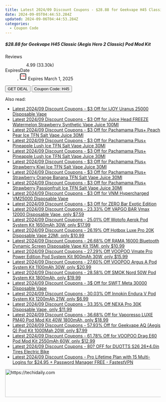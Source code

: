 ```yaml
---
title: Latest 2024/09 Discount Coupons - $28.88 for Geekvape H45 Classic (Aegis Hero 2 Classic) Pod Mod Kit
date: 2024-09-05T04:44:53.284Z
updated: 2024-09-06T04:44:53.284Z
categories:
  - Coupon Code
---
```



<div class="max-w-4xl mx-auto grid grid-cols-1 lg:max-w-5xl lg:gap-x-20 lg:grid-cols-2">
  <div class="relative p-3 col-start-1 row-start-1 flex flex-col-reverse rounded-lg bg-gradient-to-t from-black/75 via-black/0 sm:bg-none sm:row-start-2 sm:p-0 lg:row-start-1">
    <h5 class="mt-1 text-lg font-semibold text-white sm:text-slate-900 md:text-2xl dark:sm:text-white">$28.88 for Geekvape H45 Classic (Aegis Hero 2 Classic) Pod Mod Kit</h5>
  </div>
  
  <div class="col-start-1 col-end-3 row-start-1 grid gap-4 sm:mb-6 sm:grid-cols-4 lg:col-start-2 lg:row-span-6 lg:row-end-6 lg:mb-0 lg:gap-6">
    
  </div>
  <dl class="row-start-2 mt-4 flex items-center text-xs font-medium sm:row-start-3 sm:mt-1 md:mt-2.5 lg:row-start-2">
    <dt class="sr-only">Reviews</dt>
    <dd class="flex items-center text-indigo-600 dark:text-indigo-400">
      <svg width="24" height="24" fill="none" aria-hidden="true" class="mr-1 stroke-current dark:stroke-indigo-500">
        <path d="m12 5 2 5h5l-4 4 2.103 5L12 16l-5.103 3L9 14l-4-4h5l2-5Z" stroke-width="2" stroke-linecap="round" stroke-linejoin="round" />
      </svg>
      <span>4.99 <span class="font-normal text-slate-400">(33.30k)</span></span>
    </dd>
    <dt class="sr-only">ExpiresDate</dt>
    <dd class="flex items-center">
      <svg width="2" height="2" aria-hidden="true" fill="currentColor" class="mx-3 text-slate-300">
        <circle cx="1" cy="1" r="1" />
      </svg>
      <svg width="24" height="24" viewBox="0 0 24 24" fill="none" stroke="currentColor" stroke-width="2">
        <rect x="3" y="3" width="18" height="18" rx="2" fill="#fff" />
        <path d="M6 10L18 10" stroke="red" stroke-width="2" fill="none" />
        <path d="M10 6L10 18" stroke="#fff" stroke-width="2" fill="none" />
      </svg>
      Expires March 1, 2025    </dd>
  </dl>
  <div class="col-start-1 row-start-3 mt-4 self-center sm:col-start-2 sm:row-span-2 sm:row-start-2 sm:mt-0 lg:col-start-1 lg:row-start-3 lg:row-end-4 lg:mt-6">
    <button type="button" onClick="javascript:window.open(decodeURIComponent('https%3A%2F%2Fwww.shareasale.com%2Fu.cfm%3Fd%3D1088930%26m%3D59344%26u%3D4338022'), '_blank');void(0);" class="rounded-lg bg-red-600 px-3 py-2 text-sm font-medium leading-6 text-white">GET DEAL</button>
    <button type="button" onClick="javascript:window.open(decodeURIComponent('https%3A%2F%2Fwww.shareasale.com%2Fu.cfm%3Fd%3D1088930%26m%3D59344%26u%3D4338022'), '_blank');void(0);" class="border-dashed border-2 border-indigo-600 bg-green-100 text-sm leading-6 font-medium py-2 px-3 rounded-lg">Coupon Code: H45</button>
  </div>
  <p class="col-start-1 mt-4 text-sm leading-6 sm:col-span-2 lg:col-span-1 lg:row-start-4 lg:mt-6 dark:text-slate-400">
     
  </p>
</div>
<span class="atpl-alsoreadstyle">Also read:</span>
<div><ul>
<li><a href="https://coupons.techidaily.com/coupon-1123215-share-59344-sale/"><u>Latest 2024/09 Discount Coupons - $3 Off for IJOY Uranus 25000 Disposable Vape</u></a></li>
<li><a href="https://coupons.techidaily.com/coupon-1122239-share-59344-sale/"><u>Latest 2024/09 Discount Coupons - $3 Off for Juice Head FREEZE Watermelon Strawberry Synthetic Vape Juice 100Ml</u></a></li>
<li><a href="https://coupons.techidaily.com/coupon-1122237-share-59344-sale/"><u>Latest 2024/09 Discount Coupons - $3 Off for Pachamama Plus+ Peach Pear Ice TFN Salt Vape Juice 30Ml</u></a></li>
<li><a href="https://coupons.techidaily.com/coupon-1123217-share-59344-sale/"><u>Latest 2024/09 Discount Coupons - $3 Off for Pachamama Plus+ Pineapple Lush Ice TFN Salt Vape Juice 30Ml</u></a></li>
<li><a href="https://coupons.techidaily.com/coupon-1122230-share-59344-sale/"><u>Latest 2024/09 Discount Coupons - $3 Off for Pachamama Plus+ Pineapple Lush Ice TFN Salt Vape Juice 30Ml</u></a></li>
<li><a href="https://coupons.techidaily.com/coupon-1122236-share-59344-sale/"><u>Latest 2024/09 Discount Coupons - $3 Off for Pachamama Plus+ Strawberry Kiwi Ice TFN Salt Vape Juice 30Ml</u></a></li>
<li><a href="https://coupons.techidaily.com/coupon-1122238-share-59344-sale/"><u>Latest 2024/09 Discount Coupons - $3 Off for Pachamama Plus+ Strawberry Orange Banana TFN Salt Vape Juice 30Ml</u></a></li>
<li><a href="https://coupons.techidaily.com/coupon-1122231-share-59344-sale/"><u>Latest 2024/09 Discount Coupons - $3 Off for Pachamama Plus+ Strawberry Passionfruit Ice TFN Salt Vape Juice 30Ml</u></a></li>
<li><a href="https://coupons.techidaily.com/coupon-1123212-share-59344-sale/"><u>Latest 2024/09 Discount Coupons - $3 Off for VNM Hypercharged VM25000 Disposable Vape</u></a></li>
<li><a href="https://coupons.techidaily.com/coupon-1123213-share-59344-sale/"><u>Latest 2024/09 Discount Coupons - $3 Off for ZERO Bar Exotic Edition</u></a></li>
<li><a href="https://coupons.techidaily.com/coupon-1104595-share-90958-sale/"><u>Latest 2024/09 Discount Coupons - 23.33% Off VAPGO BAR Vmax 12000 Disposable Vape, only $7.59</u></a></li>
<li><a href="https://coupons.techidaily.com/coupon-1123003-share-90958-sale/"><u>Latest 2024/09 Discount Coupons - 25.01% Off Wotofo Aerok Pod System Kit 1650mAh 30W, only $17.99</u></a></li>
<li><a href="https://coupons.techidaily.com/coupon-1122653-share-90958-sale/"><u>Latest 2024/09 Discount Coupons - 26.19% Off Hotbox Luxe Pro 20K Disposable Vape 22Ml, only $10.99</u></a></li>
<li><a href="https://coupons.techidaily.com/coupon-1104216-share-90958-sale/"><u>Latest 2024/09 Discount Coupons - 26.68% Off RAMA 16000 Bluetooth Dynamic Screen Disposable Vape Kit 15Ml, only $10.99</u></a></li>
<li><a href="https://coupons.techidaily.com/coupon-1122650-share-90958-sale/"><u>Latest 2024/09 Discount Coupons - 27.29% Off VOOPOO Vmate Pro Power Edition Pod System Kit 900mAh 30W, only $15.99</u></a></li>
<li><a href="https://coupons.techidaily.com/coupon-1122208-share-90958-sale/"><u>Latest 2024/09 Discount Coupons - 27.60% Off VOOPOO Argus A Pod System Kit 1100mAh 30W, only $20.99</u></a></li>
<li><a href="https://coupons.techidaily.com/coupon-1123004-share-90958-sale/"><u>Latest 2024/09 Discount Coupons - 28.58% Off SMOK Nord 50W Pod System Kit 1800mAh, only $19.99</u></a></li>
<li><a href="https://coupons.techidaily.com/coupon-1122229-share-59344-sale/"><u>Latest 2024/09 Discount Coupons - 3$ Off for SWFT Meta 30000 Disposable Vape</u></a></li>
<li><a href="https://coupons.techidaily.com/coupon-1123002-share-90958-sale/"><u>Latest 2024/09 Discount Coupons - 30.03% Off Innokin Endura V Pod System Kit 1200mAh 21W, only $6.99</u></a></li>
<li><a href="https://coupons.techidaily.com/coupon-1122654-share-90958-sale/"><u>Latest 2024/09 Discount Coupons - 33.35% Off NEXA Pro 30K Disposable Vape, only $11.99</u></a></li>
<li><a href="https://coupons.techidaily.com/coupon-718521-share-90958-sale/"><u>Latest 2024/09 Discount Coupons - 36.68% Off for Vaporesso LUXE PM40 Pod Mod Kit 40W 1800mAh, only $18.99</u></a></li>
<li><a href="https://coupons.techidaily.com/coupon-1036502-share-90958-sale/"><u>Latest 2024/09 Discount Coupons - 57.93% Off for Geekvape AQ (Aegis Q) Pod Kit 1000Mah 20W, only $7.99</u></a></li>
<li><a href="https://coupons.techidaily.com/coupon-942013-share-90958-sale/"><u>Latest 2024/09 Discount Coupons - 61.78% Off for VOOPOO Drag E60 Pod Mod Kit 2550mAh 60W, only $12.99</u></a></li>
<li><a href="https://coupons.techidaily.com/coupon-1122642-share-77450-sale/"><u>Latest 2024/09 Discount Coupons - 80? OFF for DUOTTS S26 26*4.0in Tires Electric Bike</u></a></li>
<li><a href="https://coupons.techidaily.com/coupon-1122040-share-79370-sale/"><u>Latest 2024/09 Discount Coupons - Pro Lifetime Plan with 15 Multi-Logins for $24.95 + Password Manager FREE - FastestVPN</u></a></li>
</ul></div>

<ins class="adsbygoogle"
      style="display:block"
      data-ad-client="ca-pub-7571918770474297"
      data-ad-slot="8358498916"
      data-ad-format="auto"
      data-full-width-responsive="true"></ins>
<!-- affiliate ads begin -->
<a href="https://appsumo.8odi.net/c/5597632/2130871/7443" target="_top" id="2130871">
  <img src="//a.impactradius-go.com/display-ad/7443-2130871" border="0" alt="https://techidaily.com" width="728" height="90"/>
</a>
<img height="0" width="0" src="https://appsumo.8odi.net/i/5597632/2130871/7443" style="position:absolute;visibility:hidden;" border="0" />
<!-- affiliate ads end -->